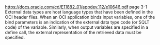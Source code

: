 https://docs.oracle.com/cd/E11882_01/appdev.112/e10646.pdf
page 3-1
External data types are host language types that have been defined in the OCI header
files. When an OCI application binds input variables, one of the bind parameters is an
indication of the external data type code (or SQLT code) of the variable. Similarly, when
output variables are specified in a define call, the external representation of the
retrieved data must be specified.